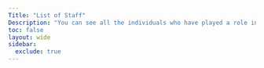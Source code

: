 ```yaml
---
Title: "List of Staff"
Description: "You can see all the individuals who have played a role in shaping the publication on this page."
toc: false
layout: wide
sidebar:
  exclude: true
---
```

